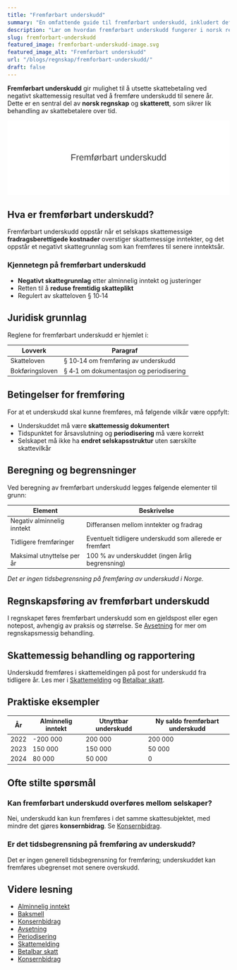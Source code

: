 ```yaml
---
title: "Fremførbart underskudd"
summary: "En omfattende guide til fremførbart underskudd, inkludert definisjon, juridisk grunnlag, beregning, begrensninger og praktiske eksempler."
description: "Lær om hvordan fremførbart underskudd fungerer i norsk regnskap og skatt. Betingelser, regler, eksempler og beste praksis."
slug: fremforbart-underskudd
featured_image: fremforbart-underskudd-image.svg
featured_image_alt: "Fremførbart underskudd"
url: "/blogs/regnskap/fremforbart-underskudd/"
draft: false
---
```


**Fremførbart underskudd** gir mulighet til å utsette skattebetaling ved negativt skattemessig resultat ved å fremføre underskudd til senere år. Dette er en sentral del av **norsk regnskap** og **skatterett**, som sikrer lik behandling av skattebetalere over tid.

![Fremførbart underskudd](fremforbart-underskudd-image.svg)

## Hva er fremførbart underskudd?

Fremførbart underskudd oppstår når et selskaps skattemessige **fradragsberettigede kostnader** overstiger skattemessige inntekter, og det oppstår et negativt skattegrunnlag som kan fremføres til senere inntektsår.

### Kjennetegn på fremførbart underskudd

* **Negativt skattegrunnlag** etter alminnelig inntekt og justeringer
* Retten til å **reduse fremtidig skatteplikt**
* Regulert av skatteloven § 10‑14

## Juridisk grunnlag

Reglene for fremførbart underskudd er hjemlet i:

| Lovverk                | Paragraf                      |
|------------------------|-------------------------------|
| Skatteloven            | § 10‑14 om fremføring av underskudd |
| Bokføringsloven        | § 4‑1 om dokumentasjon og periodisering |

## Betingelser for fremføring

For at et underskudd skal kunne fremføres, må følgende vilkår være oppfylt:

* Underskuddet må være **skattemessig dokumentert**
* Tidspunktet for årsavslutning og **periodisering** må være korrekt
* Selskapet må ikke ha **endret selskapsstruktur** uten særskilte skattevilkår

## Beregning og begrensninger

Ved beregning av fremførbart underskudd legges følgende elementer til grunn:

| Element               | Beskrivelse                                        |
|-----------------------|----------------------------------------------------|
| Negativ alminnelig inntekt | Differansen mellom inntekter og fradrag         |
| Tidligere fremføringer | Eventuelt tidligere underskudd som allerede er fremført |
| Maksimal utnyttelse per år | 100 % av underskuddet (ingen årlig begrensning)   |

_Det er ingen tidsbegrensning på fremføring av underskudd i Norge._

## Regnskapsføring av fremførbart underskudd

I regnskapet føres fremførbart underskudd som en gjeldspost eller egen notepost, avhengig av praksis og størrelse. Se [Avsetning](/blogs/regnskap/avsetning "Avsetning i Regnskap - Komplett Guide til Avsetninger og Estimater") for mer om regnskapsmessig behandling.

## Skattemessig behandling og rapportering

Underskudd fremføres i skattemeldingen på post for underskudd fra tidligere år. Les mer i [Skattemelding](/blogs/regnskap/skattemelding "Skattemelding – Frister, poster og tips") og [Betalbar skatt](/blogs/regnskap/betalbar-skatt "Betalbar skatt – Komplett guide til beregning og håndtering").

## Praktiske eksempler

| År    | Alminnelig inntekt | Utnyttbar underskudd | Ny saldo fremførbart underskudd |
|-------|--------------------|-----------------------|---------------------------------|
| 2022  | -200 000           | 200 000               | 200 000                         |
| 2023  | 150 000            | 150 000               | 50 000                          |
| 2024  | 80 000             | 50 000                | 0                               |

## Ofte stilte spørsmål

### Kan fremførbart underskudd overføres mellom selskaper?

Nei, underskudd kan kun fremføres i det samme skattesubjektet, med mindre det gjøres **konsernbidrag**. Se [Konsernbidrag](/blogs/regnskap/konsernbidrag "Hva er Konsernbidrag? Guide til Skatte- og Regnskapsbehandling").

### Er det tidsbegrensning på fremføring av underskudd?

Det er ingen generell tidsbegrensning for fremføring; underskuddet kan fremføres ubegrenset mot senere overskudd.

## Videre lesning

* [Alminnelig inntekt](/blogs/regnskap/alminnelig-inntekt "Alminnelig inntekt – Komplett guide til skattemessig resultat og beregning")
* [Baksmell](/blogs/regnskap/baksmell "Baksmell – Hva skjer når avsetninger og periodisering ikke stemmer?" )
* [Konsernbidrag](/blogs/regnskap/konsernbidrag "Hva er Konsernbidrag? Guide til Skatte- og Regnskapsbehandling")
* [Avsetning](/blogs/regnskap/avsetning "Avsetning i Regnskap - Komplett Guide til Avsetninger og Estimater")
* [Periodisering](/blogs/regnskap/hva-er-periodisering "Hva er Periodisering? Prinsipper og Eksempler i Regnskap")
* [Skattemelding](/blogs/regnskap/skattemelding "Skattemelding – Frister, poster og tips")
* [Betalbar skatt](/blogs/regnskap/betalbar-skatt "Betalbar skatt – Komplett guide til beregning og håndtering")
* [Konsernbidrag](/blogs/regnskap/konsernbidrag "Hva er Konsernbidrag? Guide til Skatte- og Regnskapsbehandling")
